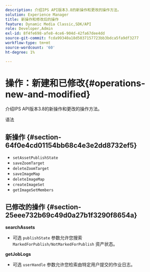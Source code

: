 ```yaml
---
description: 介绍IPS API版本3.8的新操作和更改的操作方法。
solution: Experience Manager
title: 新操作和修改后的操作
feature: Dynamic Media Classic,SDK/API
role: Developer,Admin
exl-id: 8f4fe698-afe8-4ce6-904d-42fa67dee4dd
source-git-commit: fcda99340a18d5037157723bb3bdca5fa9df3277
workflow-type: tm+mt
source-wordcount: '60'
ht-degree: 1%

---
```


# 操作：新建和已修改{#operations-new-and-modified}

介绍IPS API版本3.8的新操作和更改的操作方法。

语法

## 新操作 {#section-64f0e4cd01154bb68c4e3e2dd8732ef5}

* `setAssetPublishState`
* `saveZoomTarget`
* `deleteZoomTarget`
* `saveImageMap`
* `deleteImageMap`
* `createImageSet`
* `getImageSetMembers`

## 已修改的操作 {#section-25eee732b69c49d0a27b1f3290f8654a}

**searchAssets**

* 可选 `publishState` 参数允许您搜索 `MarkedForPublish/NotMarkedForPublish` 资产状态。

**getJobLogs**

* 可选 `userHandle` 参数允许您检索由特定用户提交的作业日志。
